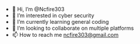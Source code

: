 - 👋 Hi, I’m @Ncfire303
- 👀 I’m interested in cyber security 
- 🌱 I’m currently learning general coding
- 💞️ I’m looking to collaborate on multiple platforms
- 📫 How to reach me ncfire303@gmail.com

<!---
Ncfire303/Ncfire303 is a ✨ special ✨ repository because its `README.md` (this file) appears on your GitHub profile.
You can click the Preview link to take a look at your changes.
--->
